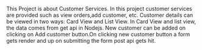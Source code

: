 This Project is about Customer Services. In this project customer services are provided such as view orders,add customer, etc. Customer details can be viewed in two ways: Card View and List View.
In Card View and list view, the data comes from get api in Nodejs.
New customer can be added on clicking on Add customer button.On clicking new customer button a form gets render and up on submitting the form post api gets hit.

